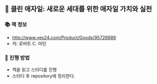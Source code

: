 ## 🚀 클린 애자일: 새로운 세대를 위한 애자일 가치와 실천

### 📚 책 정보
- http://www.yes24.com/Product/Goods/95728889
- 저: 로버트 C. 마틴

### 🎯 진행 방법
- 책을 읽고 스터디를 진행
- 스터디 후 repository에 정리한다.
